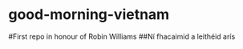 good-morning-vietnam
====================

#First repo in honour of Robin Williams
##Ní fhacaimid a leithéid arís


